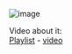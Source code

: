 ![image](https://user-images.githubusercontent.com/20149493/225895233-1c9941ed-5fd2-4824-a916-7bd5fdc42084.png)


Video about it:   
[Playlist](https://www.youtube.com/watch?v=ie4PR00ZOXg&list=PLjoWUDFutpQlFwyefbOWuOYNxzXn23XM2&index=4&ab_channel=ÉloiStrée%2Cꬲ🧰%3ARawvideo) - 
[video](https://youtu.be/ie4PR00ZOXg)
